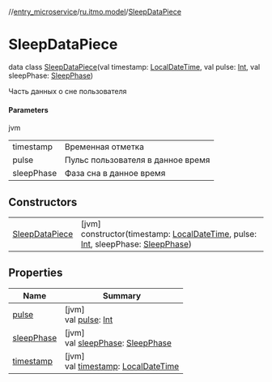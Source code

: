 //[entry_microservice](../../../index.md)/[ru.itmo.model](../index.md)/[SleepDataPiece](index.md)

# SleepDataPiece

data class [SleepDataPiece](index.md)(val timestamp: [LocalDateTime](https://docs.oracle.com/javase/8/docs/api/java/time/LocalDateTime.html), val pulse: [Int](https://kotlinlang.org/api/core/kotlin-stdlib/kotlin/-int/index.html), val sleepPhase: [SleepPhase](../-sleep-phase/index.md))

Часть данных о сне пользователя

#### Parameters

jvm

| | |
|---|---|
| timestamp | Временная отметка |
| pulse | Пульс пользователя в данное время |
| sleepPhase | Фаза сна в данное время |

## Constructors

| | |
|---|---|
| [SleepDataPiece](-sleep-data-piece.md) | [jvm]<br>constructor(timestamp: [LocalDateTime](https://docs.oracle.com/javase/8/docs/api/java/time/LocalDateTime.html), pulse: [Int](https://kotlinlang.org/api/core/kotlin-stdlib/kotlin/-int/index.html), sleepPhase: [SleepPhase](../-sleep-phase/index.md)) |

## Properties

| Name | Summary |
|---|---|
| [pulse](pulse.md) | [jvm]<br>val [pulse](pulse.md): [Int](https://kotlinlang.org/api/core/kotlin-stdlib/kotlin/-int/index.html) |
| [sleepPhase](sleep-phase.md) | [jvm]<br>val [sleepPhase](sleep-phase.md): [SleepPhase](../-sleep-phase/index.md) |
| [timestamp](timestamp.md) | [jvm]<br>val [timestamp](timestamp.md): [LocalDateTime](https://docs.oracle.com/javase/8/docs/api/java/time/LocalDateTime.html) |